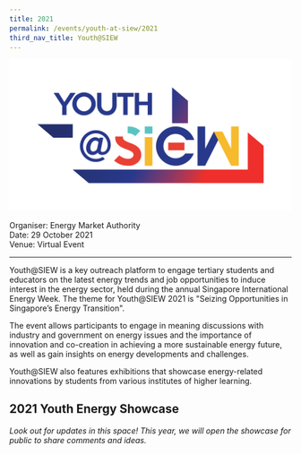 ```yaml
---
title: 2021
permalink: /events/youth-at-siew/2021
third_nav_title: Youth@SIEW
---
```

![Youth@SIEW](/images/events/youth-at-siew/YOUTH-LOGO(2018)_V11(FINAL).png)

Organiser: Energy Market Authority  
Date: 29 October 2021 <br/>
Venue: Virtual Event

---

Youth@SIEW is a key outreach platform to engage tertiary students and educators on the latest energy trends and job opportunities to induce interest in the energy sector, held during the annual Singapore International Energy Week. The theme for Youth@SIEW 2021 is "Seizing Opportunities in Singapore’s Energy Transition".

The event allows participants to engage in meaning discussions with industry and government on energy issues and the importance of innovation and co-creation in achieving a more sustainable energy future, as well as gain insights on energy developments and challenges.

Youth@SIEW also features exhibitions that showcase energy-related innovations by students from various institutes of higher learning. 
  

## 2021 Youth Energy Showcase

_Look out for updates in this space! This year, we will open the showcase for public to share comments and ideas._
